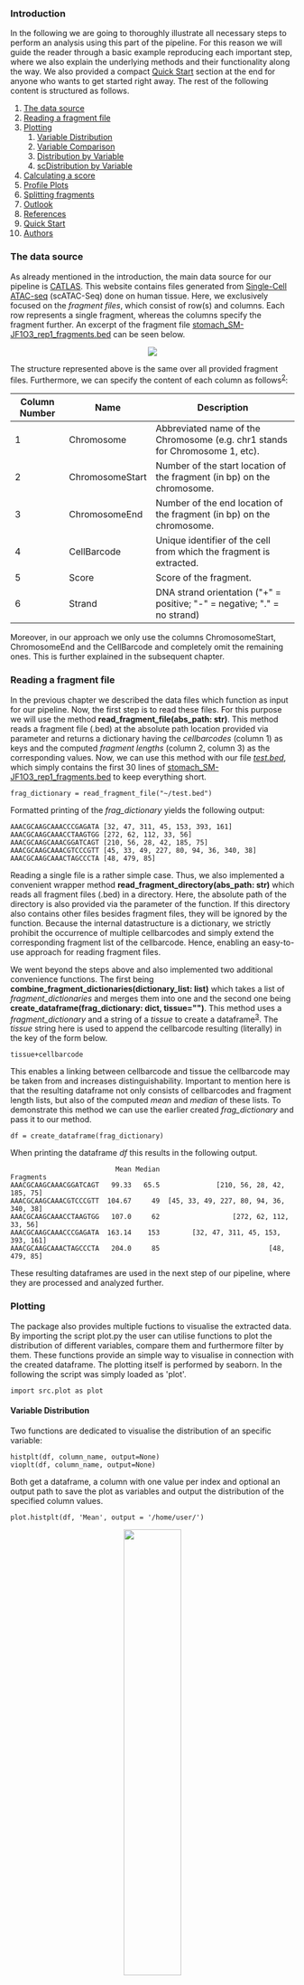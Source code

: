 ### Introduction

In the following we are going to thoroughly illustrate all necessary steps to perform an analysis using this part of the pipeline.
For this reason we will guide the reader through a basic example reproducing each important step, where we also explain the underlying methods
and their functionality along the way. We also provided a compact [Quick Start](#quick-start) section at the end for anyone who wants to get started right away. The rest of the following content is structured as follows.

1. [The data source](#The-data-source)
2. [Reading a fragment file](#Reading-a-fragment-file)
3. [Plotting](#Plotting)
   1. [Variable Distribution](#variable-distribution)
   2. [Variable Comparison](#variable-comparison)
   3. [Distribution by Variable](#distibution-by-variable)
   4. [scDistribution by Variable](#scdistribution-by-variable)
4. [Calculating a score](#Calculating-a-score)
5. [Profile Plots](#profile-plots)
6. [Splitting fragments](#Splitting-fragments)
7. [Outlook](#outlook)
8. [References](#References)
9. [Quick Start](#testing)
10. [Authors](#Authors)

### The data source

As already mentioned in the introduction, the main data source for our pipeline is [CATLAS](http://catlas.org/humanenhancer/#!/). 
This website contains files generated from [Single-Cell ATAC-seq](https://genomebiology.biomedcentral.com/articles/10.1186/s13059-020-02075-3) (scATAC-Seq) done on human tissue.
Here, we exclusively focused on the _fragment files_, which consist of row(s) and columns. Each row represents a single fragment, whereas the columns specify the fragment further.
An excerpt of the fragment file [stomach_SM-JF1O3_rep1_fragments.bed](http://yed.ucsd.edu:8787/fragment/) can be seen below.

<p align="center">
   <img src="images/stomach_fragment_excerpt.png" />
</p>

The structure represented above is the same over all provided fragment files. Furthermore, we can specify the
content of each column as follows<sup>[2](#--2-httpsenwikipediaorgwikibedfileformat)</sup>:

| Column Number | Name            | Description                                                                  |
|---------------|-----------------|------------------------------------------------------------------------------|
| 1             | Chromosome      | Abbreviated name of the Chromosome (e.g. chr1 stands for Chromosome 1, etc). |
| 2             | ChromosomeStart | Number of the start location of the fragment (in bp) on the chromosome.      |
| 3             | ChromosomeEnd   | Number of the end location of the fragment (in bp) on the chromosome.        |
| 4             | CellBarcode     | Unique identifier of the cell from which the fragment is extracted.          |
| 5             | Score           | Score of the fragment.                                                       |
| 6             | Strand          | DNA strand orientation ("+" = positive; "-" = negative; "." = no strand)     |

Moreover, in our approach we only use the columns ChromosomeStart, ChromosomeEnd and the CellBarcode
and completely omit the remaining ones. This is further explained in the subsequent chapter.

### Reading a fragment file

In the previous chapter we described the data files which function as input for our pipeline. Now, the first step is
to read these files. For this purpose we will use the method **read_fragment_file(abs_path: str)**. This method reads a fragment file (.bed) at the
absolute path location provided via parameter and returns a dictionary having the _cellbarcodes_ (column 1) as keys and the computed
_fragment lengths_ (column 2, column 3) as the corresponding values. Now, we can use this method with our file [_test.bed_](https://github.com/loosolab/Datenanalyse_2022_23/blob/main/wp1/quickstart/test.bed), which simply contains
the first 30 lines of [stomach_SM-JF1O3_rep1_fragments.bed](http://yed.ucsd.edu:8787/fragment/) to keep everything short.
    
    frag_dictionary = read_fragment_file("~/test.bed")

Formatted printing of the _frag_dictionary_ yields the following output:

    AAACGCAAGCAAACCCGAGATA [32, 47, 311, 45, 153, 393, 161]
    AAACGCAAGCAAACCTAAGTGG [272, 62, 112, 33, 56]
    AAACGCAAGCAAACGGATCAGT [210, 56, 28, 42, 185, 75]
    AAACGCAAGCAAACGTCCCGTT [45, 33, 49, 227, 80, 94, 36, 340, 38]
    AAACGCAAGCAAACTAGCCCTA [48, 479, 85]

Reading a single file is a rather simple case. Thus, we also implemented a convenient wrapper method **read_fragment_directory(abs_path: str)** which
reads all fragment files (.bed) in a directory. Here, the absolute path of the directory is also provided via the parameter of the function. If this directory also
contains other files besides fragment files, they will be ignored by the function. Because the internal datastructure is a dictionary, we strictly prohibit the occurrence of
multiple cellbarcodes and simply extend the corresponding fragment list of the cellbarcode. Hence, enabling an easy-to-use approach for reading fragment files.

We went beyond the steps above and also implemented two additional convenience functions. The first being **combine_fragment_dictionaries(dictionary_list: list)** which takes a list of 
_fragment_dictionaries_ and merges them into one and the second one being **create_dataframe(frag_dictionary: dict, tissue="")**. This method uses a _fragment_dictionary_ and a string of a _tissue_
to create a dataframe<sup>[3](#font-size1---3-httpspandaspydataorgdocsreferenceapipandasdataframehtml-font)</sup>. The _tissue_ string here is used to append the cellbarcode resulting (literally) in the key of the
form below.

    tissue+cellbarcode

This enables a linking between cellbarcode and tissue the cellbarcode may be taken from and increases distinguishability. Important to mention here is that the resulting dataframe not only consists
of cellbarcodes and fragment length lists, but also of the computed _mean_ and _median_ of these lists. To demonstrate this method we can use the earlier 
created _frag_dictionary_ and pass it to our method.

    df = create_dataframe(frag_dictionary)

When printing the dataframe _df_ this results in the following output.

                              Mean Median                               Fragments
    AAACGCAAGCAAACGGATCAGT   99.33   65.5              [210, 56, 28, 42, 185, 75]
    AAACGCAAGCAAACGTCCCGTT  104.67     49  [45, 33, 49, 227, 80, 94, 36, 340, 38]
    AAACGCAAGCAAACCTAAGTGG   107.0     62                  [272, 62, 112, 33, 56]
    AAACGCAAGCAAACCCGAGATA  163.14    153        [32, 47, 311, 45, 153, 393, 161]
    AAACGCAAGCAAACTAGCCCTA   204.0     85                           [48, 479, 85]

These resulting dataframes are used in the next step of our pipeline, where they are processed and analyzed further. 

### Plotting
The package also provides multiple fuctions to visualise the extracted data. By importing the script plot.py the user can utilise functions to plot the distribution of different variables, compare them and furthermore filter by them.  These functions provide an simple way to visualise in connection with the created dataframe. The plotting itself is performed by seaborn. In the following the script was simply loaded as 'plot'.

    import src.plot as plot
    
#### Variable Distribution
Two functions are dedicated to visualise the distribution of an specific variable:

    histplt(df, column_name, output=None)
    vioplt(df, column_name, output=None)
Both get a dataframe, a column with one value per index and optional an output path to save the plot as variables and output the distribution of the specified column values.

    plot.histplt(df, 'Mean', output = '/home/user/')
<p align="center">
   <img src="images/Mean_hist.png" width="45%"/>
</p>

    plot.vioplt(df, 'Mean', output = '/home/user/')
<p align="center">
   <img src="images/Mean_vio.png" width="45%"/>
</p>

#### Variable Comparison
To compare two different variables to each other the following function can be used:

    compplt(df, column_name_1, column_name_2, output=None)
In contrast to the previous two functions, it gets two columns and visulises the data in form of a scatterplot with column 1 as x values and column 2 as y values.

    plot.compplt(df, 'Mean', 'Median', output = '/home/user/')
<p align="center">
   <img src="images/Mean_Median.png" width="45%"/>
</p>

#### Distibution by Variable
There are also functions to visualize distributions binned by a specific variable. On the one hand you can bin cells by a variable and plot the distribution of there combined fragment length:

    bindistplt(df, data='Fragments', column_name='Mean', bins=1, mode='equal',
			     plot_bins=50, show=True, output_path=None)
Like the previous functions the main arguments are the dataframe and the name of the column to be visualized. By only specifing them, one plot will be generated with all fragments in it and the range of the variable in the title.

    plot.bindistplt(df, column_name='Mean')
<p align="center">
   <img src="images/distribution_Fragments_Mean_99.33_204.0.png" width="45%"/>
</p>
The argument "bins" determins the number of bins the data is devided in. For example a bins value of 2 will generate two plots with a different range of the specified variable.

    plot.bindistplt(df, column_name='Mean', bins = 2)
<p align="center">
   <img src="images/distribution_Fragments_Mean_99.33_107.0.png" width="45.07%"/>
   <img src="images/distribution_Fragments_Mean_107.0_204.0.png" width="45%"/>
</p>
"Mode" changes how the size of the bins is calculated. "equal" means the same number of cells and "linear" means the same range of the variable in one bin.

    plot.bindistplt(df, column_name='Mean', bins = 2, mode = 'linear')
<p align="center">
   <img src="images/distribution_Fragments_Mean_99.33_163.14.png" width="44.4%"/>
   <img src="images/distribution_Fragments_Mean_163.14_204.0.png" width="45%"/>
</p>
To use the function with different, but simular formatet data, the argument 'data' can be specified. Furthermore the argument "plot_bins" can be used to define the plot resolution and "show" and  "output_path" control the kind of output that is generated.

#### scDistribution by Variable
On the other hand you can plot the fragment distribution of each cell grouped and filterd by a variable:

    multiplt(df, column_name='Fragment-Count', distribution='Distribution', bins=1,
			    mode='base', lower_limit=None, upper_limit=None, output_path=None)
Like every function in this package, the arguments for the dataframe and the name of a column are essentiell for this function. 

    plot.multiplt(df, column_name='Mean')

<p align="center">
   <img src="images/base_distribution_4_cells_Mean_99.33_204.0.png" width="45%"/>
</p>

The use of "bins", "output_path" and "distribution" (previously "data") is equal to the previous function, but the method of bin size calculation is exclusively "linear" (same variable range in each bin). "mode" determins the scaling of the distribution data. If not defined, the y axis displays the fragment count per cell, "normalize" normalizes the y values with the formula normalized y = y-min(y)/(max(y)-min(y) and "percent" displayes the frequency within each cell.

    plot.multiplt(df, column_name='Mean', mode = 'normalized')

<p align="center">
   <img src="images/normalize_distribution_4_cells_Mean_99.33_204.0.png" width="45%"/>
</p>

    plot.multiplt(df, column_name='Mean', mode = 'percent')

<p align="center">
   <img src="images/percent_distribution_4_cells_Mean_99.33_204.0.png" width="45%"/>
</p>

Furthermore the range that gets binned can be specified by the arguments "upper_limit" and "lower_limit". 

    plot.multiplt(df, column_name='Mean', bin = 2, mode = 'percent',
				    upper_limit = 200, lower_limit = 300)
<p align="center">
   <img src="images/percent_distribution_2_cells_Mean_100.0_150.0.png" width="45%"/>
   <img src="images/percent_distribution_1_cells_Mean_150.0_200.0.png" width="45%"/>
</p>

#### Calculating a score

Having lists of fragment lengths linked to individual cells is great, but it would also be nice to have a numerical value which
enables an interpretation regarding the quality of the data. Following this specification we developed such a scoring function that follows two
steps.

    1. Peak-Calling
    2. Average Difference of the Peak Location

To fulfill the first step we use the method **calculate_maxima(value_list)**, which takes a list of numerical values and returns the indices of all
**local maxima** (peaks) found in the list. The peak-calling itself is realized by a __sliding window__ approach. Here, we have a window of size 5 which is 
pushed through the provided list and adds a peak index to the list of peaks if and only if the value in the middle of the window is larger than all its neighbours.
Thus, resulting in a linear algorithmic runtime of O(n)<sup>[4](#font-size1---4-httpwwwinffu-berlindelehress12alp2slidesv6rekursionvsiterationalp2pdf)</sup>, where n is the length of the list.
An exemplary run of the algorithm with the values of the window visualized in each step can be seen below.

    INPUT: [0,3,4,2,3]
    PEAKS = []
                      ↓
    i=0: [None, None, 0, 3, 4]
                   ↓
    i=1: [None, 0, 3, 4, 2]
                ↓
    i=2: [0, 3, 4, 2, 3] -> 4 is larger than all its neighbours in the window; PEAKS = [2]
                ↓
    i=3: [3, 4, 2, 3, None]
                ↓
    i=4: [4, 2, 3, None, None]

    PEAKS = [2]

Furthermore, to get a score based on real and not abstracted data we use the distribution of fragment lengths in each cell.
This data is saved in the column "Distribution" of our dataframe. Let's say we are only interested in a score for the first cell
of the dataframe for now, then we can perform the peak calling as follows:

    peak_indices = calculate_maxima(df["Distribution"][0])

When comparing the __peak_indices__ list and the distribution, we can observe the calculated peaks below. 

    peak_indices: 
    [1, 8, 18, 24]

    df["Distribution][0]:
    [1, 2, 0, 0, 0, 0, 0, 0, 2, 0, 0, 0, 0, 0, 0, 0, 0, 0, 1, 0, 0, 0, 0, 0, 1, 0, 0, 0, 0, 0]
        ↑                    ↑                             ↑                 ↑

Now, for the second step we implemented the
method **calculate_score(peaks, min_frag, bin_size, bins=30, period=160)**. This function expects a list of 
peak indices, a value for the smallest fragment length and a value for the bin size and computes the average difference of the peak distance and a period value.
Additionally, the method differentiates 3 cases:

1. The peak list is empty
   - Return (positive) infinity
2. The peak list contains only one peak
   - Compute the difference between the peak location and the period plus the minimal fragment length
3. The peak list contains more than one peak
   - Compute the average peak and period difference
   
This creates an assessable score with 0 being the best and positive infinity the worst possible value. 
An abstract representation of how the algorithm works based on the previous __peak_indices__ list and a bin size of
15 is given below. 

    peak_indices: 
    [1, 8, 18, 24]

    1*bin_size            8*bin_size            18*bin_size            24*bin_size
          ╚═══════════════════╝ ╚════════════════════╝ ╚════════════════════╝   
             ||(15-8*15)|-160|   ||(8*15-18*15)|-160|   ||(18*15-24*15)|-160|
                  =                       =                      =
                  55                      10                     70
         
    -> Summarize all terms and divide by number of terms
    -> (55+10+70) / 3 = 45

Now, this value can still be improved. For this purpose we introduced a penalty based on the fragment count of the cell.
The computation of the score and taking into account the penalty is done in the method **get_score(df, bins = 30, penalty = 200)**.
Here, the provided dataframe is extended through a new column "Score", where each cell (row) gets its own individual score value. Besides the penalty, this method
performs one additional step:

1. If the fragment count of the cell is below the penalty (default = 200):
   - Add the fragment count of the cell subtracted from the penalty to the score. 
   - [score = score + (penalty - fragment count)]
2. Multiply the score value with the fraction 1 over the log of the fragment count of the cell. 
   - [score = score * (1 / log(fragment count))]

The first step increases the score value (decreases the score) further if this fragment count threshold is not met.
The second step is based on the overall fragment count and generally __rewards__ cells with a high amount of fragments. Let's explore these calculations
based on example before and a fragment count of 150.

    fragment count: 150
    penalty: 200
    score: 45

    score: 45 + (200 - 150) = 95
    score: 95 * (1 / log(150)) = 43,65625734
    -> score = 43,65625734

When we increase the fragment count we also get a better score.

    fragment count: 3000
    penalty: 200
    score: 45

    score: 45 * (1 / log(3000)) = 12,941740222
    -> score = 12,941740222
      
Hence, we are now able to also include the amount of fragments of a cell into our score, which is a major component in evaluating
cells from fragment files.

### Profile Plots

To look at the fragment distribution around a TSS, we plot the fragments from the BED file in a window of 2000bp around the TSS that were extracted from the GTF file. To do so we use the: 

    plot.splitandprofileplt(df, tss_positions, half_window_width =1000) 

<p align="center">
   <img src="images/profile_plot.png" width="45%"/>
</p>

When you look at the fragment distribution around TSS per tissue sample, you can notices a big peak just towards the left of the TSS. However, the plot itself doesn't give any information about the nucleosome distribution or chromatin accessibility at the TSS. 

### Splitting fragments

To get an idea of the nucleosome distribution, we first need to filter the fragments that may contain a nucleosome. Filtering by fragment lengths is a reasonable approach because the typical size of a nucleosome is approximately 150bp. Therefore, we can first categorize fragments with fragment length > 160bp as fragments with nucleosomes (or long fragments). 

To these splitting of fragments, the function **plot.splitandprofileplt** is so designed, that it can take up two additional parameters **split_point_1** and **split_point_2**. 
For e.g: we can use

    plot.splitandprofileplt( df, tss_positions, half_window_width =1000, split_point_1 = 160) 

to generate the following plot:

<p align="center">
   <img src="images/2_categories_160.png" width="45%"/>
</p>

It can be noticed that there is a valley instead of a peak for the long fragments. Furthermore, there are two peaks separated by approximately 300bp from each other. 

Here are the plots when we try to split fragments for different fragment lengths: 
<p align="center">
   <img src="images/2_categories_40.png" width="50%"/><img src="images/2_categories_80.png" width="50%"/>
</p>
<p align="center">
    <img src="images/2_categories_120.png" width="50%"/><img src="images/2_categories_160.png" width="50%"/>
</p>
<p align="center">
    <img src="images/2_categories_200.png" width="50%"/><img src="images/2_categories_240.png" width="50%"/>
</p>
From these images, we can observe that the split at 160bp provides the maximum information. On one hand the dip for short fragments is visible and on the other hand the 2 peaks for the long fragments are distinguishable.

We can further split the long fragments into long and very long fragments by passing an additional **split_point_2** as parameter

    plot.splitandprofileplt( df, tss_positions, half_window_width =1000, split_point_1 = 160,  split_point_2 = 320) 

to produce the following plot :

<p align="center">
   <img src="images/3_categories_160_320.png" />
</p>

Here we can additionally notice that the peaks for the very long fragments are flatter and wider spread hinting towards the presence of histones in these regions. 

### Outlook

This pipeline is by no means finished and still has a good potential for further development.
One major aspect we are looking into is refining the score. To this date we have tried a lot of different approaches. Many of the functions used in these attempts are located in
the __experimental__ package, where all of them are based on the comparison between a fit and a benchmark function. Both of these are calculated based on the fragment length distribution. 
The fit function being the __is state__ and the benchmark function the __should state__. The latter is mainly based on a function mentioned in "A single-cell atlas of chromatin accessibility in the human genome" from Zhan et al<sup>[1](#font-size1---1-zhang-k-hocker-j-d-miller-m-hou-x-chiou-j-poirion-o-b-qiu-y-li-y-e-gaulton-k-j-wang-a-preissl-s-amp-ren-b--2021---a-single-cell-atlas-of-chromatin-accessibility-in-the-human-genome-cell-184--24---httpsdoiorg101016jcell202110024-font)</sup>.

We have prepared a list with all approaches we have tried so far but turned out to be not sufficient for a consistent score.

- KL-Divergence<sup>[5](#font-size1---5-httpswwwcountbayesiecomblog201759kullback-leibler-divergence-explained)</sup>
- Local Maxima Difference
- Mean of local maxima difference 
- PCM difference<sup>[6](#font-size1---8-witowski-katharina--stander-nielen--2012---parameter-identification-of-hysteretic-models-using-partial-curve-mapping-10251462012-5580)</sup>
- Discrete Frechet Distance<sup>[7](#font-size1---7-eiter-thomas-and-heikki-mannila--computing-discrete-fréchet-distance---1994--)</sup>
- Integral Difference
- Area between both functions
- Curve length based similarity measure<sup>[8](#font-size1---8-a-andrade-campos-r-de-carvalho-and-r-a-f-valente-novel-criteria-for-determina--tion-of-material-model-parameters-international-journal-of-mechanical-sciences-54--1---294305-2012-issn-0020-7403-doi--httpsdoiorg101016jijmecsci201111010-)</sup>
- Dynamic Time Warping<sup>[9](#font-size1---9-donald-j-berndt-and-james-clifford-using-dynamic-time-warping-to-find-pat--terns-in-time-series-in-proceedings-of-the-3rd-international-conference-on-knowledge-discovery-and-data-mining-aaaiws94-pages-359370-aaai-press-1994)</sup>

Besides using the points above as a stand-alone score, we also tested a multitude of combinations
ranging from two to all the approaches. We conclude that these techniques are not appropriate for a interpretable 
and most of all consistent single numerical value. 

Nevertheless, we do not claim the accuracy of the above statements. In our opinion, it may still be possible to develop a valid score using these approaches. However, we have not been able to do so.  

In addition, we plan to be able to compute not only a single score for a cell, but a multiple of scores for different categories, although the determination of these categories is still pending. Thus, the score would have more depth and interpretation possibilities.
### Quick Start

This section is intended for all those who already have experience with this pipeline or want to work with it directly without further explanation. To start directly with an analysis we have set up the subfolder quickstart, which contains some data sets that can be applied directly. An exemplary notebook with all methods mentioned in this chapter and the resulting plots was created as **Demo.ipynb**. We will discuss the most basic functions within these notebooks in the following.

Basically, our part of the pipeline can be executed with only a single function **load_data(path: str, bins = 30, penalty = 200)**. Here the file is read in, as well as all QC parameters are calculated. Afterwards the resulting object can be used by further functions for visualization or can be stored as AnnData object to enable further processing of e.g. the second part of the pipeline (WP2).

Let's assume that we want to read the file [test.bed](https://github.com/loosolab/Datenanalyse_2022_23/blob/main/wp1/quickstart/test.bed) from the folder quickstart.

    path = './quickstart/test.bed'
    df = utils.load_data(path) 

Now this dataframe is equipped with everything necessary for plotting varied aspects of the data.

Plot the distributions of the Mean as histogram:
```
plot.histplt(df, column_name = 'Mean')
```
Plot the distribution of the Mean as a violin plot:
```
plot.vioplt(df, column_name = 'Mean')
```
Compare the distribution of different qc parameters in a scatterplot:
```
plot.compplt(df, column_name_1 = 'Score', column_name_2 = 'Mean')
```
Bin cells by different qc parameters and plot fragment length distributions of these slices:
```
plot.bindistplt(df, column_name = 'Mean', bins = 2, mode = 'equal')
```
Take a closer look at those slices by plotting the fragment length distribution of single cells:
```
plot.multiplt(df, column_name = 'Mean', bins = 2, lower_limit = 0, upper_limit = 200, mode = 'base')
```
Now, we can save this dataframe object as an AnnData object for further usages.
```
output_path = './quickstart/test_filtered.h5ad'
utils.output_h5ad(df_mean100, output = output_path)
```

### References

#### <font size=1>- [1] Zhang, K., Hocker, J. D., Miller, M., Hou, X., Chiou, J., Poirion, O. B., Qiu, Y., Li, Y. E., Gaulton, K. J., Wang, A., Preissl, S., &amp; Ren, B. (2021). A single-cell atlas of chromatin accessibility in the human genome. Cell, 184(24). https://doi.org/10.1016/j.cell.2021.10.024 </font>
#### <font size=1>- [2] https://en.wikipedia.org/wiki/BED_(file_format) </font>
#### <font size=1>- [3] https://pandas.pydata.org/docs/reference/api/pandas.DataFrame.html </font> 
#### <font size=1>- [4] http://www.inf.fu-berlin.de/lehre/SS12/ALP2/slides/V6_Rekursion_vs_Iteration_ALP2.pdf
#### <font size=1>- [5] https://www.countbayesie.com/blog/2017/5/9/kullback-leibler-divergence-explained
#### <font size=1>- [6] Witowski, Katharina & Stander, Nielen. (2012). Parameter Identification of Hysteretic Models Using Partial Curve Mapping. 10.2514/6.2012-5580. 
#### <font size=1>- [7] Eiter, Thomas, and Heikki Mannila. "Computing discrete Fréchet distance." (1994).
#### <font size=1>- [8] A Andrade-Campos, R De-Carvalho, and R A F Valente. Novel criteria for determina- tion of material model parameters. International Journal of Mechanical Sciences, 54 (1):294–305, 2012. ISSN 0020-7403. doi: https://doi.org/10.1016/j.ijmecsci.2011.11.010.
#### <font size=1>- [9] Donald J Berndt and James Clifford. Using Dynamic Time Warping to Find Pat- terns in Time Series. In Proceedings of the 3rd International Conference on Knowledge Discovery and Data Mining, AAAIWS’94, pages 359–370. AAAI Press, 1994.

### Authors

    Leon Marvin Geis
      leon.marvin.geis@bioinfsys.uni-giessen.de
      
    Jannik Luebke 
      jannik.luebke@bioinfsys.uni-giessen.de

    Aviral Jain
      aviral.jain@bioinfsys.uni-giessen.de 

---
